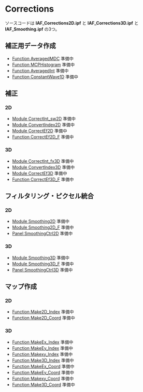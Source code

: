 # Corrections
ソースコードは **IAF_Corrections2D.ipf** と **IAF_Corrections3D.ipf** と **IAF_Smoothing.ipf** の3つ。

## 補正用データ作成
- [Function AveragedMDC](#AveragedMDC) 準備中
- [Function MCPHistogram](#MCPHistogram) 準備中
- [Function AveragedInt](#AveragedInt) 準備中
- [Function ConstantWave1D](#ConstantWave1D) 準備中

## 補正
### 2D
- [Module CorrectInt_sw2D](#CorrectInt_sw2D) 準備中
- [Module ConvertIndex2D](#ConvertIndex2D) 準備中
- [Module CorrectEf2D](#CorrectEf2D) 準備中
- [Function CorrectEf2D_F](#CorrectEf2D_F) 準備中
### 3D
- [Module CorrectInt_fx3D](#CorrectInt_fx3D) 準備中
- [Module ConvertIndex3D](#ConvertIndex3D) 準備中
- [Module CorrectEf3D](#CorrectEf3D) 準備中
- [Function CorrectEf3D_F](#CorrectEf3D_F) 準備中

## フィルタリング・ピクセル統合
### 2D
- [Module Smoothing2D](#Smoothing2D) 準備中
- [Module Smoothing2D_F](#Smoothing2D_F) 準備中
- [Panel SmoothingCtrl2D](#SmoothingCtrl2D) 準備中
### 3D
- [Module Smoothing3D](#Smoothing3D) 準備中
- [Module Smoothing3D_F](#Smoothing3D_F) 準備中
- [Panel SmoothingCtrl3D](#SmoothingCtrl3D) 準備中



## マップ作成
### 2D
- [Function Make2D_Index](#Make2D_Index) 準備中
- [Function Make2D_Coord](#Make2D_Coord) 準備中
### 3D
- [Function MakeEx_Index](#MakeEx_Index) 準備中
- [Function MakeEy_Index](#MakeEy_Index) 準備中
- [Function Makexy_Index](#Makexy_Index) 準備中
- [Function Make3D_Index](#Make3D_Index) 準備中
- [Function MakeEx_Coord](#MakeEx_Coord) 準備中
- [Function MakeEy_Coord](#MakeEy_Coord) 準備中
- [Function Makexy_Coord](#Makexy_Coord) 準備中
- [Function Make3D_Coord](#Make3D_Coord) 準備中
